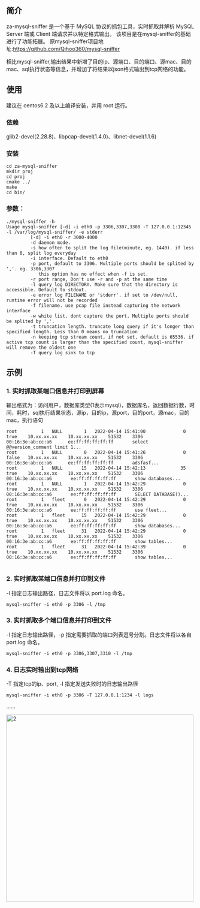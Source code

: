 ## 简介
za-mysql-sniffer 是一个基于 MySQL 协议的抓包工具，实时抓取并解析 MySQL Server 端或 Client 端请求并以特定格式输出。
该项目是在mysql-sniffer的基础进行了功能拓展。
原mysql-sniffer项目地址:https://github.com/Qihoo360/mysql-sniffer

相比mysql-sniffer,输出结果中新增了目的ip、源端口、目的端口、源mac、目的mac、sql执行状态等信息，并增加了将结果以json格式输出到tcp网络的功能。

## 使用
建议在 centos6.2 及以上编译安装，并用 root 运行。

### 依赖
glib2-devel(2.28.8)、libpcap-devel(1.4.0)、libnet-devel(1.1.6)

### 安装
```
cd za-mysql-sniffer
mkdir proj
cd proj
cmake ../
make
cd bin/
```
### 参数：

```
./mysql-sniffer -h
Usage mysql-sniffer [-d] -i eth0 -p 3306,3307,3308 -T 127.0.0.1:12345 -l /var/log/mysql-sniffer/ -e stderr
         [-d] -i eth0 -r 3000-4000
         -d daemon mode.
         -s how often to split the log file(minute, eg. 1440). if less than 0, split log everyday
         -i interface. Default to eth0
         -p port, default to 3306. Multiple ports should be splited by ','. eg. 3306,3307
            this option has no effect when -f is set.
         -r port range, Don't use -r and -p at the same time
         -l query log DIRECTORY. Make sure that the directory is accessible. Default to stdout.
         -e error log FILENAME or 'stderr'. if set to /dev/null, runtime error will not be recorded
         -f filename. use pcap file instead capturing the network interface
         -w white list. dont capture the port. Multiple ports should be splited by ','.
         -t truncation length. truncate long query if it's longer than specified length. Less than 0 means no truncation
         -n keeping tcp stream count, if not set, default is 65536. if active tcp count is larger than the specified count, mysql-sniffer will remove the oldest one
         -T query log sink to tcp
```

## 示例
### 1. 实时抓取某端口信息并打印到屏幕
输出格式为：访问用户，数据库类型(1表示mysql)，数据库名，返回数据行数，时间，耗时，sql执行结果状态，源ip，目的ip，源port，目的port，源mac，目的mac，执行语句 

```
root         1   NULL        1   2022-04-14 15:41:00              0      true    10.xx.xx.xx    10.xx.xx.xx    51532    3306   00:16:3e:ab:cc:a6      ee:ff:ff:ff:ff:ff       select @@version_comment limit 1...
root         1   NULL        0   2022-04-14 15:41:26              0      false   10.xx.xx.xx    10.xx.xx.xx    51532    3306   00:16:3e:ab:cc:a6      ee:ff:ff:ff:ff:ff       adsfasf...
root         1   NULL       15   2022-04-14 15:42:13             35      true    10.xx.xx.xx    10.xx.xx.xx    51532    3306   00:16:3e:ab:cc:a6       ee:ff:ff:ff:ff:ff       show databases...
root         1   NULL        1   2022-04-14 15:42:29              0      true    10.xx.xx.xx    10.xx.xx.xx    51532    3306   00:16:3e:ab:cc:a6       ee:ff:ff:ff:ff:ff       SELECT DATABASE()...
root         1   fleet       0   2022-04-14 15:42:29              0      true    10.xx.xx.xx    10.xx.xx.xx    51532    3306   00:16:3e:ab:cc:a6       ee:ff:ff:ff:ff:ff       use fleet...
root         1   fleet      15   2022-04-14 15:42:29              0      true    10.xx.xx.xx    10.xx.xx.xx    51532    3306   00:16:3e:ab:cc:a6       ee:ff:ff:ff:ff:ff       show databases...
root         1   fleet      31   2022-04-14 15:42:29              0      true    10.xx.xx.xx    10.xx.xx.xx    51532    3306   00:16:3e:ab:cc:a6       ee:ff:ff:ff:ff:ff       show tables...
root         1   fleet      31   2022-04-14 15:42:39              0      true    10.xx.xx.xx    10.xx.xx.xx    51532    3306   00:16:3e:ab:cc:a6       ee:ff:ff:ff:ff:ff       show tables...


``` 
### 2. 实时抓取某端口信息并打印到文件
-l 指定日志输出路径，日志文件将以 port.log 命名。

```
mysql-sniffer -i eth0 -p 3306 -l /tmp
```
### 3. 实时抓取多个端口信息并打印到文件
-l 指定日志输出路径，-p 指定需要抓取的端口列表逗号分割。日志文件将以各自 port.log 命名。

```
mysql-sniffer -i eth0 -p 3306,3307,3310 -l /tmp
```
### 4. 日志实时输出到tcp网络
-T 指定tcp的ip、port, -l 指定发送失败时的日志输出路径

```
mysql-sniffer -i eth0 -p 3306 -T 127.0.0.1:1234 -l logs
```
……

<img src="http://i.imgur.com/pL4ni57.png" width = "500" alt="2">

